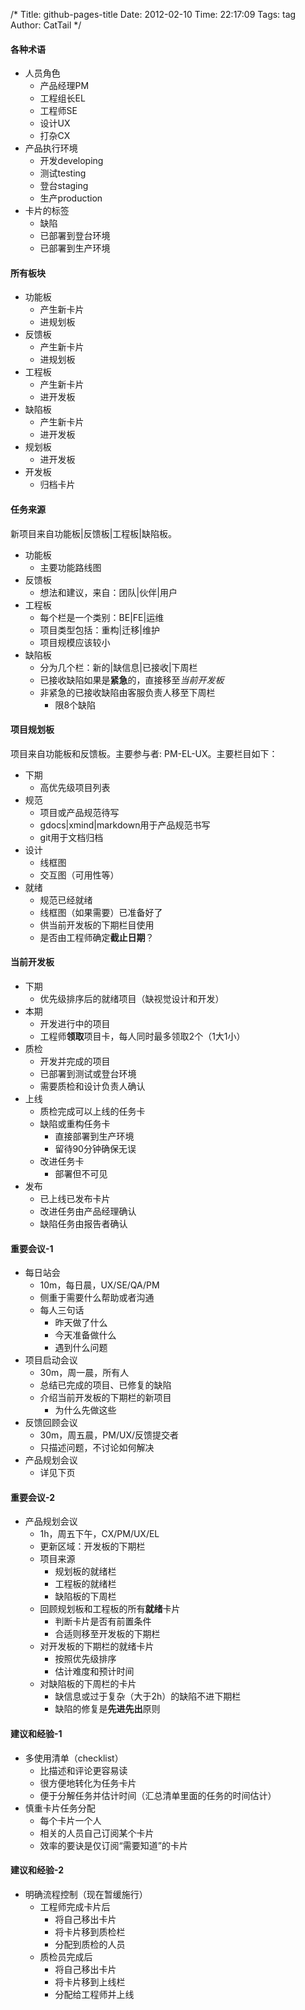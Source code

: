 /*
 Title: github-pages-title
 Date: 2012-02-10 
 Time: 22:17:09
 Tags: tag
 Author: CatTail
*/

#### 各种术语
- 人员角色
  - 产品经理PM
  - 工程组长EL
  - 工程师SE
  - 设计UX
  - 打杂CX
- 产品执行环境
  - 开发developing
  - 测试testing
  - 登台staging
  - 生产production
- 卡片的标签
  - 缺陷
  - 已部署到登台环境
  - 已部署到生产环境

#### 所有板块
- 功能板
  - 产生新卡片
  - 进规划板
- 反馈板
  - 产生新卡片
  - 进规划板
- 工程板
  - 产生新卡片
  - 进开发板
- 缺陷板
  - 产生新卡片
  - 进开发板
- 规划板
  - 进开发板
- 开发板
  - 归档卡片

#### 任务来源
新项目来自功能板|反馈板|工程板|缺陷板。

- 功能板
  - 主要功能路线图
- 反馈板
  - 想法和建议，来自：团队|伙伴|用户
- 工程板
  - 每个栏是一个类别：BE|FE|运维
  - 项目类型包括：重构|迁移|维护
  - 项目规模应该较小
- 缺陷板
  - 分为几个栏：新的|缺信息|已接收|下周栏
  - 已接收缺陷如果是**紧急**的，直接移至*当前开发板*
  - 非紧急的已接收缺陷由客服负责人移至下周栏
    - 限8个缺陷

#### 项目规划板
项目来自功能板和反馈板。主要参与者: PM-EL-UX。主要栏目如下：

- 下期
  - 高优先级项目列表
- 规范
  - 项目或产品规范待写
  - gdocs|xmind|markdown用于产品规范书写
  - git用于文档归档
- 设计
  - 线框图
  - 交互图（可用性等）
- 就绪
  - 规范已经就绪
  - 线框图（如果需要）已准备好了
  - 供当前开发板的下期栏目使用
  - 是否由工程师确定**截止日期**？

#### 当前开发板
- 下期
  - 优先级排序后的就绪项目（缺视觉设计和开发）
- 本期
  - 开发进行中的项目
  - 工程师**领取**项目卡，每人同时最多领取2个（1大1小）
- 质检
  - 开发并完成的项目
  - 已部署到测试或登台环境
  - 需要质检和设计负责人确认
- 上线
  - 质检完成可以上线的任务卡
  - 缺陷或重构任务卡
    - 直接部署到生产环境
    - 留待90分钟确保无误
  - 改进任务卡
    - 部署但不可见
- 发布
  - 已上线已发布卡片
  - 改进任务由产品经理确认
  - 缺陷任务由报告者确认

#### 重要会议-1
- 每日站会
  - 10m，每日晨，UX/SE/QA/PM
  - 侧重于需要什么帮助或者沟通
  - 每人三句话
    - 昨天做了什么
    - 今天准备做什么
    - 遇到什么问题
- 项目启动会议
  - 30m，周一晨，所有人
  - 总结已完成的项目、已修复的缺陷
  - 介绍当前开发板的下期栏的新项目
    - 为什么先做这些
- 反馈回顾会议
  - 30m，周五晨，PM/UX/反馈提交者
  - 只描述问题，不讨论如何解决
- 产品规划会议
  - 详见下页

#### 重要会议-2
- 产品规划会议
  - 1h，周五下午，CX/PM/UX/EL
  - 更新区域：开发板的下期栏
  - 项目来源
    - 规划板的就绪栏
    - 工程板的就绪栏
    - 缺陷板的下周栏
  - 回顾规划板和工程板的所有**就绪**卡片
    - 判断卡片是否有前置条件
    - 合适则移至开发板的下期栏
  - 对开发板的下期栏的就绪卡片
    - 按照优先级排序
    - 估计难度和预计时间
  - 对缺陷板的下周栏的卡片
    - 缺信息或过于复杂（大于2h）的缺陷不进下期栏
    - 缺陷的修复是**先进先出**原则

#### 建议和经验-1
- 多使用清单（checklist）
  - 比描述和评论更容易读
  - 很方便地转化为任务卡片
  - 便于分解任务并估计时间（汇总清单里面的任务的时间估计）
- 慎重卡片任务分配
  - 每个卡片一个人
  - 相关的人员自己订阅某个卡片
  - 效率的要诀是仅订阅“需要知道”的卡片

#### 建议和经验-2
- 明确流程控制（现在暂缓施行）
  - 工程师完成卡片后
    - 将自己移出卡片
    - 将卡片移到质检栏
    - 分配到质检的人员
  - 质检员完成后
    - 将自己移出卡片
    - 将卡片移到上线栏
    - 分配给工程师并上线

